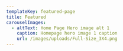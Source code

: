 ```yaml
---
templateKey: featured-page
title: Featured
carouselImages:
  - altText: Home Page Hero image alt 1
    caption: Homepage hero image 1 caption
    url: /images/uploads/Full-Size_3X4.png
---
```


